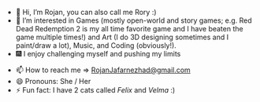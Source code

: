 - 👋 Hi, I’m Rojan, you can also call me Rory :)
- 👀 I’m interested in Games (mostly open-world and story games; e.g. Red Dead Redemption 2 is my all time favorite game and I have beaten the game multiple times!) and Art (I do 3D designing sometimes and I paint/draw a lot), Music, and Coding (obviously!).
- 🎆 I enjoy challenging myself and pushing my limits
<!-- 🌱 I’m currently learning -->
<!-- - 💞️ I’m looking to collaborate on ... -->
- 📫 How to reach me => RojanJafarnezhad@gmail.com
- 😄 Pronouns: She / Her
- ⚡ Fun fact: I have 2 cats called _Felix_ and _Velma_ :)

<!---

--->
